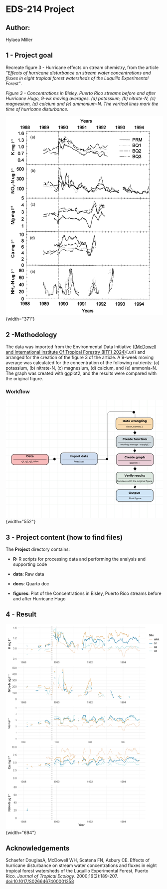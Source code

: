 # EDS-214 Project

## Author:

Hylaea Miller

## 1 - Project goal

Recreate figure 3 - Hurricane effects on stream chemistry, from the article *"Effects of hurricane disturbance on stream water concentrations and fluxes in eight tropical forest watersheds of the Luquillo Experimental Forest"*.

*Figure 3 - Concentrations in Bisley, Puerto Rico streams before and after Hurricane Hugo, 9-wk moving averages. (a) potassium, (b) nitrate-N, (c) magnesium, (d) calcium and (e) ammonium-N. The vertical lines mark the time of hurricane disturbance.*

![](images/clipboard-1483671607.png){width="371"}

## 2 -Methodology

The data was imported from the Environmental Data Initiative ([(McDowell and International Institute Of Tropical Forestry (IITF) 2024)](https://portal.edirepository.org/nis/mapbrowse?packageid=knb-lter-luq.20.492306){.uri} and arranged for the creation of the figure 3 of the article. A 9-week moving average was calculated for the concentration of the following nutrients: (a) potassium, (b) nitrate-N, (c) magnesium, (d) calcium, and (e) ammonia-N. The graph was created with ggplot2, and the results were compared with the original figure.

### Workflow

![](images/Data.png){width="552"}

## 3 - Project content (how to find files)

The **Project** directory contains:

-   **R:** R scripts for processing data and performing the analysis and supporting code

-   **data**: Raw data

-   **docs**: Quarto doc

-   **figures**: Plot of the Concentrations in Bisley, Puerto Rico streams before and after Hurricane Hugo

## 4 - Result

![](figures/combined_figure.jpg){width="694"}

## Acknowledgements

Schaefer DouglasA, McDowell WH, Scatena FN, Asbury CE. Effects of hurricane disturbance on stream water concentrations and fluxes in eight tropical forest watersheds of the Luquillo Experimental Forest, Puerto Rico. *Journal of Tropical Ecology*. 2000;16(2):189-207. <doi:10.1017/S0266467400001358>

